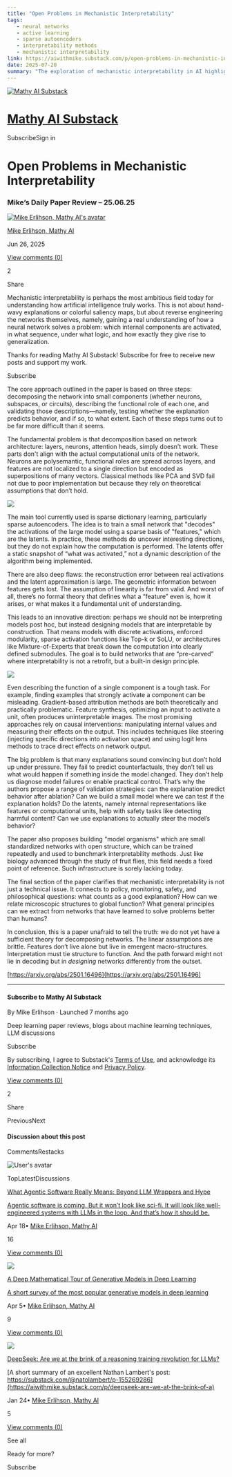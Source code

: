 ```yaml
---
title: "Open Problems in Mechanistic Interpretability"
tags:
   - neural networks
   - active learning
   - sparse autoencoders
   - interpretability methods
   - mechanistic interpretability
link: https://aiwithmike.substack.com/p/open-problems-in-mechanistic-interpretability
date: 2025-07-20
summary: "The exploration of mechanistic interpretability in AI highlights significant challenges in understanding neural networks. Standard decomposition methods fail due to polysemantic neuron roles and features leveraging non-localized superpositions, undermining traditional assumptions. Current tools, such as sparse autoencoders, do provide insights but lack dynamic explanations of algorithmic functions. The proposal suggests structuring models to be interpretable from inception through modular architectures, reducing reliance on post hoc explanations. Furthermore, advancing the field necessitates establishing standardized \"model organisms\" to benchmark these interpretability methods, intertwining technical rigor with broader implications for AI policy and safety."
---
```


[![Mathy AI Substack](https://substackcdn.com/image/fetch/$s_!PeFR!,w_80,h_80,c_fill,f_auto,q_auto:good,fl_progressive:steep,g_auto/https%3A%2F%2Fsubstack-post-media.s3.amazonaws.com%2Fpublic%2Fimages%2F00045c54-5363-4ab2-a649-a23bd86a4b8f_144x144.png)](https://aiwithmike.substack.com/)

# [Mathy AI Substack](https://aiwithmike.substack.com/)

SubscribeSign in

# Open Problems in Mechanistic Interpretability

### Mike’s Daily Paper Review – 25.06.25

[![Mike Erlihson, Mathy AI's avatar](https://substackcdn.com/image/fetch/$s_!za4y!,w_36,h_36,c_fill,f_auto,q_auto:good,fl_progressive:steep/https%3A%2F%2Fsubstack-post-media.s3.amazonaws.com%2Fpublic%2Fimages%2Fe9379e7d-ef37-4bca-9dc9-8cd81ed83e75_126x126.png)](https://substack.com/@aiwithmike)

[Mike Erlihson, Mathy AI](https://substack.com/@aiwithmike)

Jun 26, 2025

[View comments (0)](https://aiwithmike.substack.com/p/open-problems-in-mechanistic-interpretability/comments)

2

Share

Mechanistic interpretability is perhaps the most ambitious field today for understanding how artificial intelligence truly works. This is not about hand-wavy explanations or colorful saliency maps, but about reverse engineering the networks themselves, namely, gaining a real understanding of how a neural network solves a problem: which internal components are activated, in what sequence, under what logic, and how exactly they give rise to generalization.

Thanks for reading Mathy AI Substack! Subscribe for free to receive new posts and support my work.

Subscribe

The core approach outlined in the paper is based on three steps: decomposing the network into small components (whether neurons, subspaces, or circuits), describing the functional role of each one, and validating those descriptions—namely, testing whether the explanation predicts behavior, and if so, to what extent. Each of these steps turns out to be far more difficult than it seems.

The fundamental problem is that decomposition based on network architecture: layers, neurons, attention heads, simply doesn’t work. These parts don't align with the actual computational units of the network. Neurons are polysemantic, functional roles are spread across layers, and features are not localized to a single direction but encoded as superpositions of many vectors. Classical methods like PCA and SVD fail not due to poor implementation but because they rely on theoretical assumptions that don’t hold.

[![](https://substackcdn.com/image/fetch/$s_!4PbY!,w_1456,c_limit,f_auto,q_auto:good,fl_progressive:steep/https%3A%2F%2Fsubstack-post-media.s3.amazonaws.com%2Fpublic%2Fimages%2F6e51b13f-3bcb-4ab7-90a7-ac3bc6c42c0e_1278x572.png)](https://substackcdn.com/image/fetch/$s_!4PbY!,f_auto,q_auto:good,fl_progressive:steep/https%3A%2F%2Fsubstack-post-media.s3.amazonaws.com%2Fpublic%2Fimages%2F6e51b13f-3bcb-4ab7-90a7-ac3bc6c42c0e_1278x572.png)

The main tool currently used is sparse dictionary learning, particularly sparse autoencoders. The idea is to train a small network that "decodes" the activations of the large model using a sparse basis of "features," which are the latents. In practice, these methods do uncover interesting directions, but they do not explain how the computation is performed. The latents offer a static snapshot of “what was activated,” not a dynamic description of the algorithm being implemented.

There are also deep flaws: the reconstruction error between real activations and the latent approximation is large. The geometric information between features gets lost. The assumption of linearity is far from valid. And worst of all, there’s no formal theory that defines what a “feature” even is, how it arises, or what makes it a fundamental unit of understanding.

This leads to an innovative direction: perhaps we should not be interpreting models post hoc, but instead designing models that are interpretable by construction. That means models with discrete activations, enforced modularity, sparse activation functions like Top-k or SoLU, or architectures like Mixture-of-Experts that break down the computation into clearly defined submodules. The goal is to build networks that are “pre-carved” where interpretability is not a retrofit, but a built-in design principle.

[![](https://substackcdn.com/image/fetch/$s_!a7CK!,w_1456,c_limit,f_auto,q_auto:good,fl_progressive:steep/https%3A%2F%2Fsubstack-post-media.s3.amazonaws.com%2Fpublic%2Fimages%2F3888cefb-9801-44e3-91c5-8a0422a93697_1294x534.png)](https://substackcdn.com/image/fetch/$s_!a7CK!,f_auto,q_auto:good,fl_progressive:steep/https%3A%2F%2Fsubstack-post-media.s3.amazonaws.com%2Fpublic%2Fimages%2F3888cefb-9801-44e3-91c5-8a0422a93697_1294x534.png)

Even describing the function of a single component is a tough task. For example, finding examples that strongly activate a component can be misleading. Gradient-based attribution methods are both theoretically and practically problematic. Feature synthesis, optimizing an input to activate a unit, often produces uninterpretable images. The most promising approaches rely on causal interventions: manipulating internal values and measuring their effects on the output. This includes techniques like steering (injecting specific directions into activation space) and using logit lens methods to trace direct effects on network output.

The big problem is that many explanations sound convincing but don’t hold up under pressure. They fail to predict counterfactuals, they don’t tell us what would happen if something inside the model changed. They don’t help us diagnose model failures or enable practical control. That’s why the authors propose a range of validation strategies: can the explanation predict behavior after ablation? Can we build a small model where we can test if the explanation holds? Do the latents, namely internal representations like features or computational units, help with safety tasks like detecting harmful content? Can we use explanations to actually steer the model’s behavior?

The paper also proposes building "model organisms" which are small standardized networks with open structure, which can be trained repeatedly and used to benchmark interpretability methods. Just like biology advanced through the study of fruit flies, this field needs a fixed point of reference. Such infrastructure is sorely lacking today.

The final section of the paper clarifies that mechanistic interpretability is not just a technical issue. It connects to policy, monitoring, safety, and philosophical questions: what counts as a good explanation? How can we relate microscopic structures to global function? What general principles can we extract from networks that have learned to solve problems better than humans?

In conclusion, this is a paper unafraid to tell the truth: we do not yet have a sufficient theory for decomposing networks. The linear assumptions are brittle. Features don’t live alone but live in emergent macro-structures. Interpretation must tie structure to function. And the path forward might not lie in decoding but in _designing_ networks differently from the outset.

[https://arxiv.org/abs/2501.16496](https://arxiv.org/abs/2501.16496)

* * *

#### Subscribe to Mathy AI Substack

By Mike Erlihson · Launched 7 months ago

Deep learning paper reviews, blogs about machine learning techniques, LLM discussions

Subscribe

By subscribing, I agree to Substack's [Terms of Use](https://substack.com/tos), and acknowledge its [Information Collection Notice](https://substack.com/ccpa#personal-data-collected) and [Privacy Policy](https://substack.com/privacy).

[View comments (0)](https://aiwithmike.substack.com/p/open-problems-in-mechanistic-interpretability/comments)

2

Share

PreviousNext

#### Discussion about this post

CommentsRestacks

![User's avatar](https://substackcdn.com/image/fetch/$s_!TnFC!,w_32,h_32,c_fill,f_auto,q_auto:good,fl_progressive:steep/https%3A%2F%2Fsubstack.com%2Fimg%2Favatars%2Fdefault-light.png)

TopLatestDiscussions

[What Agentic Software Really Means: Beyond LLM Wrappers and Hype](https://aiwithmike.substack.com/p/what-agentic-software-really-means)

[Agentic software is coming. But it won’t look like sci-fi. It will look like well-engineered systems with LLMs in the loop. And that’s how it should be.](https://aiwithmike.substack.com/p/what-agentic-software-really-means)

Apr 18•
[Mike Erlihson, Mathy AI](https://substack.com/@aiwithmike)

16

[View comments (0)](https://aiwithmike.substack.com/p/what-agentic-software-really-means/comments)

![](https://substackcdn.com/image/fetch/$s_!XXSI!,w_320,h_213,c_fill,f_auto,q_auto:good,fl_progressive:steep,g_auto/https%3A%2F%2Fsubstack-post-media.s3.amazonaws.com%2Fpublic%2Fimages%2F0550296f-0da9-4b47-8b53-10fc52ff375b_1024x1024.png)

[A Deep Mathematical Tour of Generative Models in Deep Learning](https://aiwithmike.substack.com/p/a-deep-mathematical-tour-of-generative)

[A short survey of the most popular generative models in deep learning](https://aiwithmike.substack.com/p/a-deep-mathematical-tour-of-generative)

Apr 5•
[Mike Erlihson, Mathy AI](https://substack.com/@aiwithmike)

9

[View comments (0)](https://aiwithmike.substack.com/p/a-deep-mathematical-tour-of-generative/comments)

![](https://substackcdn.com/image/fetch/$s_!PqMj!,w_320,h_213,c_fill,f_auto,q_auto:good,fl_progressive:steep,g_auto/https%3A%2F%2Fsubstack-post-media.s3.amazonaws.com%2Fpublic%2Fimages%2Fa65ecede-cb43-4f5a-932d-84068d680ad0_2048x2048.jpeg)

[DeepSeek: Are we at the brink of a reasoning training revolution for LLMs?](https://aiwithmike.substack.com/p/deepseek-are-we-at-the-brink-of-a)

[A short summary of an excellent Nathan Lambert's post: https://substack.com/@natolambert/p-155269286](https://aiwithmike.substack.com/p/deepseek-are-we-at-the-brink-of-a)

Jan 24•
[Mike Erlihson, Mathy AI](https://substack.com/@aiwithmike)

5

[View comments (0)](https://aiwithmike.substack.com/p/deepseek-are-we-at-the-brink-of-a/comments)

See all

Ready for more?

Subscribe

